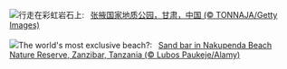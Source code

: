 ![](https://www.bing.com/th?id=OHR.ZhangyeGeopark_ZH-CN1045536243_UHD.jpg&w=1000)行走在彩虹岩石上:&nbsp;&ensp;[张掖国家地质公园，甘肃，中国 (© TONNAJA/Getty Images)](https://www.bing.com/th?id=OHR.ZhangyeGeopark_ZH-CN1045536243_UHD.jpg)
<br><br/>
![](https://www.bing.com/th?id=OHR.NakupendaBeach_EN-US3130365422_UHD.jpg&w=1000)The world's most exclusive beach?:&nbsp;&ensp;[Sand bar in Nakupenda Beach Nature Reserve, Zanzibar, Tanzania  (© Lubos Paukeje/Alamy)](https://www.bing.com/th?id=OHR.NakupendaBeach_EN-US3130365422_UHD.jpg)
<br><br/>
